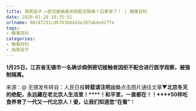 ```yaml
---
title: 搞笑段子->密切接触者拒绝配合隔离？后果来了！ | 糗事百科
date: 2020-01-28 18:35:51
urlname: 08c87231cd6703604d3e107ab4ed27fe
tags: 
- 糗事百科
categories:
- 糗事百科
- 搞笑段子
---
```

**1月25日，江苏省无锡市一名确诊病例密切接触者因拒不配合进行医学观察，被强制隔离。**

来源：@ 无锡发布转自：人民日报**转载请注明出处**点击图片通往文章▼**北京冬天的绝配，永远藏在老北京人生活里！****！****和平里，一直都在！****！****50样吃食养育了一代又一代北京人！**瓷，让我们知道您**“在看”**！


